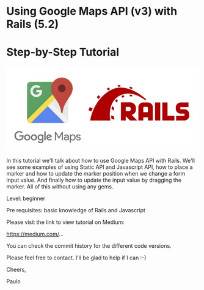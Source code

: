 
# Using Google Maps API (v3) with Rails (5.2)

# Step-by-Step Tutorial

![intro image](/app/assets/images/intro.jpg "Intro Image")

In this tutorial we'll talk about how to use Google Maps API with Rails. We'll see some examples of using Static API and Javascript API, how to place a marker and how to update the marker position when we change a form input value. And finally how to update the input value by dragging the marker.
All of this without using any gems.

Level: beginner

Pre requisites: basic knowledge of Rails and Javascript


Please visit the link to view tutorial on Medium:

https://medium.com/...


You can check the commit history for the different code versions.

Please feel free to contact. I'll be glad to help if I can :-)

Cheers,

Paulo